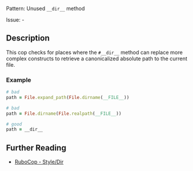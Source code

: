 Pattern: Unused `__dir__` method

Issue: -

## Description

This cop checks for places where the `#__dir__` method can replace more
complex constructs to retrieve a canonicalized absolute path to the
current file.

### Example

```ruby
# bad
path = File.expand_path(File.dirname(__FILE__))

# bad
path = File.dirname(File.realpath(__FILE__))

# good
path = __dir__
```

## Further Reading

* [RuboCop - Style/Dir](https://rubocop.readthedocs.io/en/latest/cops_style/#styledir)
